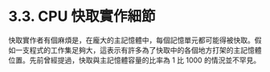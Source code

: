 # 3.3. CPU 快取實作細節

快取實作者有個麻煩是，在龐大的主記憶體中，每個記憶單元都可能得被快取。假如一支程式的工作集足夠大，這表示有許多為了快取中的各個地方打架的主記憶體位置。先前曾經提過，快取與主記憶體容量的比率為 1 比 1000 的情況並不罕見。

